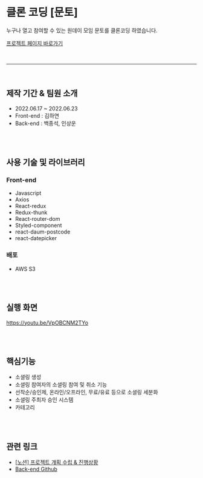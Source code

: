 # 클론 코딩 [문토]

누구나 열고 참여할 수 있는 원데이 모임 문토를 클론코딩 하였습니다.

<a href="http://w5project.s3-website.ap-northeast-2.amazonaws.com/" target="_blank">프로젝트 페이지 바로가기</a>

<br>
<hr>
<br>

## 제작 기간 & 팀원 소개
- 2022.06.17 ~ 2022.06.23
- Front-end : 김하연
- Back-end : 백종석, 인상운
 
 <br>
 <br>
 
## 사용 기술 및 라이브러리
### Front-end
- Javascript
- Axios
- React-redux
- Redux-thunk
- React-router-dom
- Styled-component
- react-daum-postcode
- react-datepicker

### 배포
- AWS S3

 <br>
 <br>
 
## 실행 화면
https://youtu.be/VpOBCNM2TYo

 <br>
 <br>
 
## 핵심기능
- 소셜링 생성
- 소셜링 참여자의 소셜링 참여 및 취소 기능
- 선착순/승인제, 온라인/오프라인, 무료/유료 등으로 소셜링 세분화
- 소셜링 주최자 승인 시스템
- 카테고리 

<br>
<br>

## 관련 링크
- <a href="https://www.notion.so/tukkit/2-8-709e61c4fece42139845a00bf41fd07c" target="_blank"> [노션] 프로젝트 걔획 수립 & 진행상황 </a>
- <a href="https://github.com/MUNTOcloned/BE" target="_blank"> Back-end Github </a>


